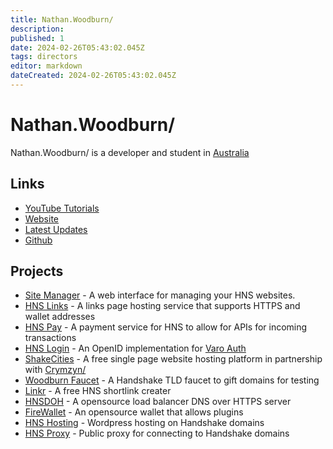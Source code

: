 ```yaml
---
title: Nathan.Woodburn/
description: 
published: 1
date: 2024-02-26T05:43:02.045Z
tags: directors
editor: markdown
dateCreated: 2024-02-26T05:43:02.045Z
---
```


# Nathan.Woodburn/

Nathan.Woodburn/ is a developer and student in [Australia](/hnsau)

## Links
- [YouTube Tutorials](https://www.youtube.com/@nathanjwoodburn)
- [Website](https://nathan.woodburn.au)
- [Latest Updates](https://nathan.woodburn.au/now)
- [Github](https://github.com/nathanwoodburn)


## Projects

- [Site Manager](https://l.woodburn.au/site-mgr) - A web interface for managing your HNS websites.
- [HNS Links](https://links.hns.au) - A links page hosting service that supports HTTPS and wallet addresses 
- [HNS Pay](https://pay.hns.au) - A payment service for HNS to allow for APIs for incoming transactions
- [HNS Login](https://login.hns.au) - An OpenID implementation for [Varo Auth](https://auth.varo.domains/implement)
- [ShakeCities](/shakecities) - A free single page website hosting platform in partnership with [Crymzyn/](https://github.com/crymzyn)
- [Woodburn Faucet](https://faucet.woodburn.au) - A Handshake TLD faucet to gift domains for testing
- [Linkr](https://linkr) - A free HNS shortlink creater
- [HNSDOH](https://hnsdoh.com) - A opensource load balancer DNS over HTTPS server
- [FireWallet](/firewallet) - An opensource wallet that allows plugins
- [HNS Hosting](https://hnshosting.au) - Wordpress hosting on Handshake domains
- [HNS Proxy](https://hnsproxy.au) - Public proxy for connecting to Handshake domains